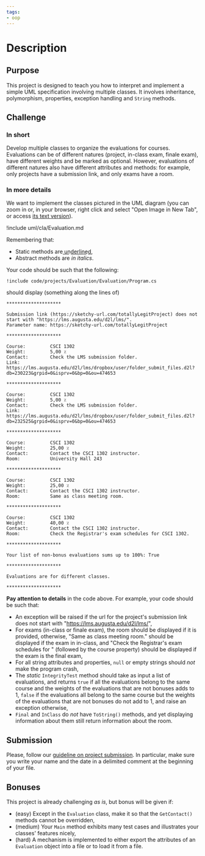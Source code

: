 ```yaml
---
tags:
- oop
---
```


# Description

## Purpose

This project is designed to teach you how to interpret and implement a simple UML specification involving multiple classes.
It involves inheritance, polymorphism, properties, exception handling and `String` methods.

## Challenge

### In short

Develop multiple classes to organize the evaluations for courses. 
Evaluations can be of different natures (project, in-class exam, finale exam), have different weights and be marked as optional.
However, evaluations of different natures also have different attributes and methods: for example, only projects have a submission link, and only exams have a room.

### In more details

We want to implement the classes pictured in the UML diagram (you can zoom in or, in your browser, right click and select "Open Image in New Tab", or access [its text version](./uml/cla/Evaluation.txt)).

!include uml/cla/Evaluation.md

Remembering  that:

- Static methods are u͟n͟d͟e͟r͟l͟i͟n͟e͟d͟,
- Abstract methods are *in italics*.

Your code should be such that the following:

```
!include code/projects/Evaluation/Evaluation/Program.cs
```

should display (something along the lines of)

```text
********************

Submission link (https://sketchy-url.com/totallyLegitProject) does not start with "https://lms.augusta.edu/d2l/lms/".
Parameter name: https://sketchy-url.com/totallyLegitProject

********************

Course:         CSCI 1302
Weight:         5,00 ٪
Contact:        Check the LMS submission folder.
Link:           https://lms.augusta.edu/d2l/lms/dropbox/user/folder_submit_files.d2l?db=230223&grpid=0&isprv=0&bp=0&ou=474653

********************

Course:         CSCI 1302
Weight:         5,00 ٪
Contact:        Check the LMS submission folder.
Link:           https://lms.augusta.edu/d2l/lms/dropbox/user/folder_submit_files.d2l?db=232525&grpid=0&isprv=0&bp=0&ou=474653

********************

Course:         CSCI 1302
Weight:         25,00 ٪
Contact:        Contact the CSCI 1302 instructor.
Room:           University Hall 243

********************

Course:         CSCI 1302
Weight:         25,00 ٪
Contact:        Contact the CSCI 1302 instructor.
Room:           Same as class meeting room.

********************

Course:         CSCI 1302
Weight:         40,00 ٪
Contact:        Contact the CSCI 1302 instructor.
Room:           Check the Registrar's exam schedules for CSCI 1302.

********************

Your list of non-bonus evaluations sums up to 100%: True

********************

Evaluations are for different classes.

********************
```

**Pay attention to details** in the code above. For example, your code should be such that:

- An exception will be raised if the url for the project's submission link does not start with "https://lms.augusta.edu/d2l/lms/",
- For exams (in-class or finale exam), the room should be displayed if it is provided, otherwise, "Same as class meeting room." should be displayed if the exam in in-class, and "Check the Registrar's exam schedules for " (followed by the course property) should be displayed if the exam is the final exam,
- For all string attributes and properties, `null` or empty strings should *not* make the program crash,
- The *static* `IntegrityTest` method should take as input a list of evaluations, and returns `true` if all the evaluations belong to the same course and the weights of the evaluations that are not bonuses adds to 1, `false` if the evaluations all belong to the same course but the weights of the evaluations that are not bonuses do not add to 1, and raise an exception otherwise,
- `Final` and `InClass` do *not* have `ToString()` methods, and yet displaying information about them still return information about the room.

## Submission

Please, follow our [guideline on project submission](./projects/submission).
In particular, make sure you write your name and the date in a delimited comment at the beginning of your file.

## Bonuses

This project is already challenging *as is*, but bonus will be given if:

- (easy) Except in the `Evaluation` class, make it so that the `GetContact()` methods cannot be overridden,
- (medium) Your `Main` method exhibits many test cases and illustrates your classes' features nicely,
- (hard) A mechanism is implemented to either export the attributes of an `Evaluation` object into a file or to load it from a file.
